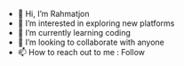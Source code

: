 - 👋 Hi, I’m Rahmatjon
- 👀 I’m interested in exploring new platforms
- 🌱 I’m currently learning coding
- 💞️ I’m looking to collaborate with anyone
- 📫 How to reach out to me : Follow

<!---
python404/python404 is a ✨ special ✨ repository because its `README.md` (this file) appears on your GitHub profile.
You can click the Preview link to take a look at your changes.
--->
